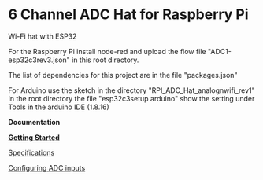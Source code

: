 # 6 Channel ADC Hat for Raspberry Pi
Wi-Fi hat with ESP32

For the Raspberry Pi install node-red and upload the flow file  "ADC1-esp32c3rev3.json" in this root directory. 

The list of dependencies for this project are in the file "packages.json"

For Arduino use the sketch in the directory  "RPI_ADC_Hat_analognwifi_rev1"
In the root directory the file "esp32c3setup arduino" show the setting under Tools in the arduino IDE (1.8.16)

<b>Documentation</b>

<a href="https://seenov.com/2022/03/14/getting_started_6_channel_esp32c3_adc/"><b>Getting </b><b>S</b><b>tarted</b></a>

<a href="https://seenov.com/wp-content/uploads/2022/03/ESP32C3-ADC-hat-specifications.pdf">Specifications</a>

<a href="https://seenov.com/2021/12/15/raspberry-pi-adc-esp32-hat-incredibly-measures-%C2%B112v-with-great-accuracy/">Configuring ADC inputs</a>


